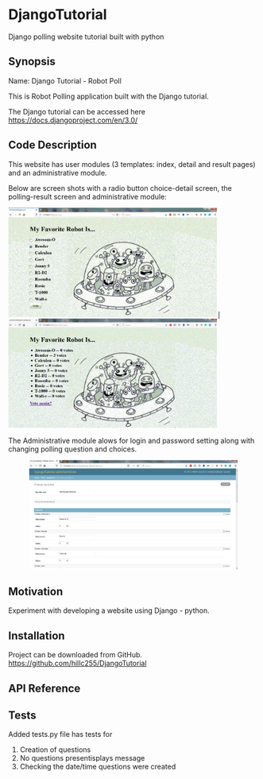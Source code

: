 # DjangoTutorial
Django polling website tutorial built with python

## Synopsis

Name:  Django Tutorial - Robot Poll

This is Robot Polling application built with the Django tutorial.

The Django tutorial can be accessed here <https://docs.djangoproject.com/en/3.0/>

## Code Description

This website has user modules (3 templates: index, detail and result pages) and an administrative module.

Below are screen shots with a radio button choice-detail screen, the polling-result screen and administrative module:

<kbd><img width="420" height="220" src="readme_assets/robot_detail.gif">|</kbd><kbd><img width="420" height="220" src="readme_assets/robot_result.gif"></kbd>

The Administrative module alows for login and password setting along with changing polling question and choices.
<p align="center">
<kbd><img width="420" height="220" src="readme_assets/robot_admin.png"></kbd>
</p>  

## Motivation

Experiment with developing a website using Django - python.

## Installation

Project can be downloaded from GitHub.  
https://github.com/hillc255/DjangoTutorial

## API Reference

## Tests

Added tests.py file has tests for 
1.  Creation of questions
2.  No questions presentisplays message
3.  Checking the date/time questions were created

